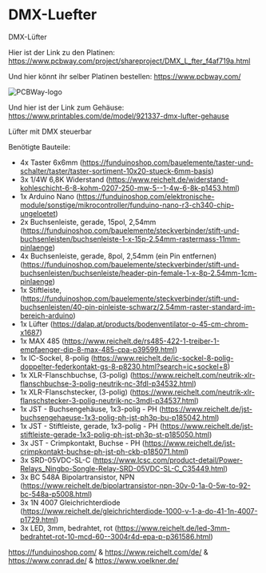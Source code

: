 # DMX-Luefter
DMX-Lüfter

Hier ist der Link zu den Platinen: https://www.pcbway.com/project/shareproject/DMX_L_fter_f4af719a.html

Und hier könnt ihr selber Platinen bestellen: https://www.pcbway.com/

![PCBWay-logo](https://github.com/Linu-Tec/DMX-Luefter/assets/70856050/cd569bcd-7534-4e6c-9756-b16b7ae4a71d)

Und hier ist der Link zum Gehäuse: https://www.printables.com/de/model/921337-dmx-lufter-gehause


Lüfter mit DMX steuerbar

Benötigte Bauteile:
- 4x Taster 6x6mm (https://funduinoshop.com/bauelemente/taster-und-schalter/taster/taster-sortiment-10x20-stueck-6mm-basis)
- 3x 1/4W 6,8K Widerstand (https://www.reichelt.de/widerstand-kohleschicht-6-8-kohm-0207-250-mw-5--1-4w-6-8k-p1453.html)
- 1x Arduino Nano (https://funduinoshop.com/elektronische-module/sonstige/mikrocontroller/funduino-nano-r3-ch340-chip-ungeloetet)
- 2x Buchsenleiste, gerade, 15pol, 2,54mm (https://funduinoshop.com/bauelemente/steckverbinder/stift-und-buchsenleisten/buchsenleiste-1-x-15p-2.54mm-rastermass-11mm-pinlaenge)
- 4x Buchsenleiste, gerade, 8pol, 2,54mm (ein Pin entfernen) (https://funduinoshop.com/bauelemente/steckverbinder/stift-und-buchsenleisten/buchsenleiste/header-pin-female-1-x-8p-2.54mm-1cm-pinlaenge)
- 1x Stiftleiste, (https://funduinoshop.com/bauelemente/steckverbinder/stift-und-buchsenleisten/40-pin-pinleiste-schwarz/2.54mm-raster-standard-im-bereich-arduino)
- 1x Lüfter (https://dalap.at/products/bodenventilator-o-45-cm-chrom-x1687)
- 1x MAX 485 (https://www.reichelt.de/rs485-422-1-treiber-1-empfaenger-dip-8-max-485-cpa-p39599.html)
- 1x IC-Sockel, 8-polig (https://www.reichelt.de/ic-sockel-8-polig-doppelter-federkontakt-gs-8-p8230.html?search=ic+sockel+8)
- 1x XLR-Flanschbuchse, (3-polig) (https://www.reichelt.com/neutrik-xlr-flanschbuchse-3-polig-neutrik-nc-3fdl-p34532.html)
- 1x XLR-Flanschstecker, (3-polig) (https://www.reichelt.com/neutrik-xlr-flanschstecker-3-polig-neutrik-nc-3mdl-p34537.html)
- 1x JST - Buchsengehäuse, 1x3-polig - PH (https://www.reichelt.de/jst-buchsengehaeuse-1x3-polig-ph-jst-ph3p-bu-p185042.html)
- 1x JST - Stiftleiste, gerade, 1x3-polig - PH (https://www.reichelt.de/jst-stiftleiste-gerade-1x3-polig-ph-jst-ph3p-st-p185050.html)
- 3x JST - Crimpkontakt, Buchse - PH (https://www.reichelt.de/jst-crimpkontakt-buchse-ph-jst-ph-ckb-p185071.html)
- 3x SRD-05VDC-SL-C (https://www.lcsc.com/product-detail/Power-Relays_Ningbo-Songle-Relay-SRD-05VDC-SL-C_C35449.html)
- 3x BC 548A Bipolartransistor, NPN (https://www.reichelt.de/bipolartransistor-npn-30v-0-1a-0-5w-to-92-bc-548a-p5008.html)
- 3x 1N 4007 Gleichrichterdiode (https://www.reichelt.de/gleichrichterdiode-1000-v-1-a-do-41-1n-4007-p1729.html)
- 3x LED, 3mm, bedrahtet, rot (https://www.reichelt.de/led-3mm-bedrahtet-rot-10-mcd-60--3004r4d-epa-p-p361586.html)

https://funduinoshop.com/ & https://www.reichelt.com/de/ & https://www.conrad.de/ & https://www.voelkner.de/
